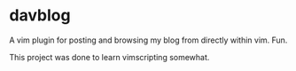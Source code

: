 davblog
=======

A vim plugin for posting and browsing my blog from directly within vim. Fun.

This project was done to learn vimscripting somewhat.
